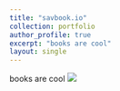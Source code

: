 ```yaml
---
title: "savbook.io"
collection: portfolio
author_profile: true
excerpt: "books are cool"
layout: single
---
```


books are cool
![](https://cvlassets.s3.amazonaws.com/savbook.png)
